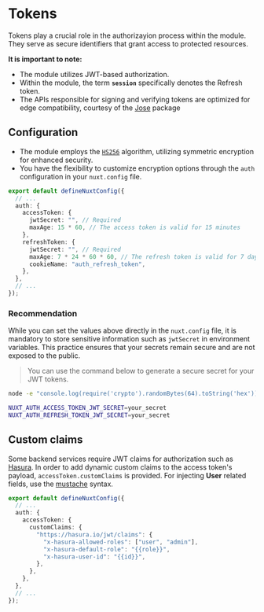 # Tokens

Tokens play a crucial role in the authorizayion process within the module. They serve as secure identifiers that grant access to protected resources.

**It is important to note:**

- The module utilizes JWT-based authorization.
- Within the module, the term **`session`** specifically denotes the Refresh token.
- The APIs responsible for signing and verifying tokens are optimized for edge compatibility, courtesy of the [Jose](https://github.com/panva/jose) package

## Configuration

- The module employs the [`HS256`](https://www.loginradius.com/blog/engineering/jwt-signing-algorithms/#hs256) algorithm, utilizing symmetric encryption for enhanced security.
- You have the flexibility to customize encryption options through the `auth` configuration in your `nuxt.config` file.

```ts [nuxt.config.ts]
export default defineNuxtConfig({
  // ...
  auth: {
    accessToken: {
      jwtSecret: "", // Required
      maxAge: 15 * 60, // The access token is valid for 15 minutes
    },
    refreshToken: {
      jwtSecret: "", // Required
      maxAge: 7 * 24 * 60 * 60, // The refresh token is valid for 7 days
      cookieName: "auth_refresh_token",
    },
  },
  // ...
});
```

### **Recommendation**

While you can set the values above directly in the `nuxt.config` file, it is mandatory to store sensitive information such as `jwtSecret` in environment variables. This practice ensures that your secrets remain secure and are not exposed to the public.

> You can use the command below to generate a secure secret for your JWT tokens.

```bash
node -e "console.log(require('crypto').randomBytes(64).toString('hex'))"
```

```bash [.env]
NUXT_AUTH_ACCESS_TOKEN_JWT_SECRET=your_secret
NUXT_AUTH_REFRESH_TOKEN_JWT_SECRET=your_secret
```

## Custom claims

Some backend services require JWT claims for authorization such as [Hasura](https://hasura.io). In order to add dynamic custom claims to the access token's payload, `accessToken.customClaims` is provided. For injecting **User** related fields, use the [mustache](https://github.com/janl/mustache.js) syntax.

```ts [nuxt.config.ts]
export default defineNuxtConfig({
  // ...
  auth: {
    accessToken: {
      customClaims: {
        "https://hasura.io/jwt/claims": {
          "x-hasura-allowed-roles": ["user", "admin"],
          "x-hasura-default-role": "{{role}}",
          "x-hasura-user-id": "{{id}}",
        },
      },
    },
  },
  // ...
});
```
